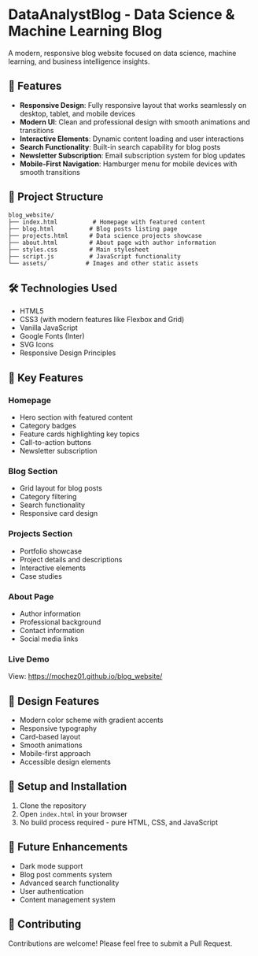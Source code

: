 # DataAnalystBlog - Data Science & Machine Learning Blog

A modern, responsive blog website focused on data science, machine learning, and business intelligence insights.

## 🌟 Features

- **Responsive Design**: Fully responsive layout that works seamlessly on desktop, tablet, and mobile devices
- **Modern UI**: Clean and professional design with smooth animations and transitions
- **Interactive Elements**: Dynamic content loading and user interactions
- **Search Functionality**: Built-in search capability for blog posts
- **Newsletter Subscription**: Email subscription system for blog updates
- **Mobile-First Navigation**: Hamburger menu for mobile devices with smooth transitions

## 📁 Project Structure

```
blog_website/
├── index.html          # Homepage with featured content
├── blog.html          # Blog posts listing page
├── projects.html      # Data science projects showcase
├── about.html         # About page with author information
├── styles.css         # Main stylesheet
├── script.js          # JavaScript functionality
└── assets/           # Images and other static assets
```

## 🛠️ Technologies Used

- HTML5
- CSS3 (with modern features like Flexbox and Grid)
- Vanilla JavaScript
- Google Fonts (Inter)
- SVG Icons
- Responsive Design Principles

## 🚀 Key Features

### Homepage

- Hero section with featured content
- Category badges
- Feature cards highlighting key topics
- Call-to-action buttons
- Newsletter subscription

### Blog Section

- Grid layout for blog posts
- Category filtering
- Search functionality
- Responsive card design

### Projects Section

- Portfolio showcase
- Project details and descriptions
- Interactive elements
- Case studies

### About Page

- Author information
- Professional background
- Contact information
- Social media links

### Live Demo

View: https://mochez01.github.io/blog_website/

## 🎨 Design Features

- Modern color scheme with gradient accents
- Responsive typography
- Card-based layout
- Smooth animations
- Mobile-first approach
- Accessible design elements

## 🔧 Setup and Installation

1. Clone the repository
2. Open `index.html` in your browser
3. No build process required - pure HTML, CSS, and JavaScript

## 🎯 Future Enhancements

- Dark mode support
- Blog post comments system
- Advanced search functionality
- User authentication
- Content management system

## 👥 Contributing

Contributions are welcome! Please feel free to submit a Pull Request.
